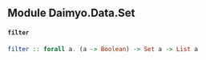 ## Module Daimyo.Data.Set

#### `filter`

``` purescript
filter :: forall a. (a -> Boolean) -> Set a -> List a
```


